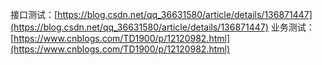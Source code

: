 接口测试：[https://blog.csdn.net/qq_36631580/article/details/136871447](https://blog.csdn.net/qq_36631580/article/details/136871447)
业务测试：[https://www.cnblogs.com/TD1900/p/12120982.html](https://www.cnblogs.com/TD1900/p/12120982.html)
